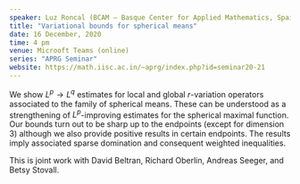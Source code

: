 ```yaml
---
speaker: Luz Roncal (BCAM – Basque Center for Applied Mathematics, Spain)
title: "Variational bounds for spherical means"
date: 16 December, 2020
time: 4 pm
venue: Microoft Teams (online)
series: "APRG Seminar"
website: https://math.iisc.ac.in/~aprg/index.php?id=seminar20-21
---
```


We show $L^p\to L^q$ estimates for local and global $r$-variation operators
associated to the family of spherical means. These can be understood as a
strengthening of $L^p$-improving estimates for the spherical maximal function.
Our bounds turn out to be sharp up to the endpoints (except for dimension 3)
although we also provide positive results in certain endpoints. The results
imply associated sparse domination and consequent weighted inequalities.

This is joint work with David Beltran, Richard Oberlin, Andreas Seeger, and Betsy Stovall.
